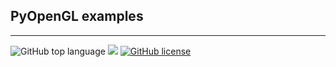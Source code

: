 ## PyOpenGL examples

---
![GitHub top language](https://img.shields.io/github/languages/top/cccaaannn/pyopengl_examples?style=flat-square) ![](https://img.shields.io/github/repo-size/cccaaannn/pyopengl_examples?style=flat-square) [![GitHub license](https://img.shields.io/github/license/cccaaannn/pyopengl_examples?style=flat-square)](https://github.com/cccaaannn/pyopengl_examples/blob/master/LICENSE)

